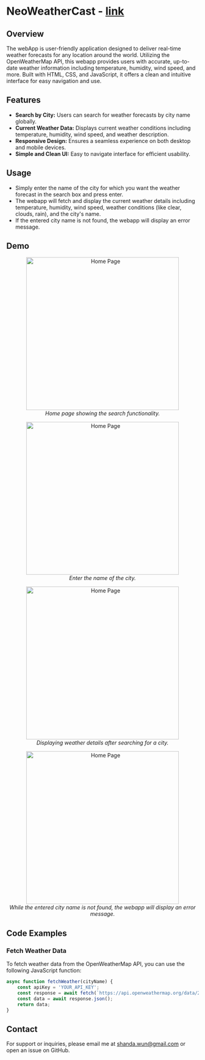 # NeoWeatherCast - [link](https://neoinnolab.github.io/Neo-Mini-WebApp/WeatherCast/index.html)

## Overview
The webApp is user-friendly application designed to deliver real-time weather forecasts for any location around the world. 
Utilizing the OpenWeatherMap API, this webapp provides users with accurate, up-to-date weather information including temperature, humidity, wind speed, and more. 
Built with HTML, CSS, and JavaScript, it offers a clean and intuitive interface for easy navigation and use.

## Features
- **Search by City:** Users can search for weather forecasts by city name globally.
- **Current Weather Data:** Displays current weather conditions including temperature, humidity, wind speed, and weather description.
- **Responsive Design:** Ensures a seamless experience on both desktop and mobile devices.
- **Simple and Clean UI:** Easy to navigate interface for efficient usability.

## Usage
- Simply enter the name of the city for which you want the weather forecast in the search box and press enter.
- The webapp will fetch and display the current weather details including temperature, humidity, wind speed, weather conditions (like clear, clouds, rain), and the city's name.
- If the entered city name is not found, the webapp will display an error message.

## Demo

<p align="center">
  <img src="https://github.com/NeoInnoLab/Neo-Mini-WebApp/blob/main/WeatherCast/Search.png" alt="Home Page" width="400"/>
  <br>
  <em>Home page showing the search functionality.</em>
</p>

<p align="center">
  <img src="https://github.com/NeoInnoLab/Neo-Mini-WebApp/blob/main/WeatherCast/Searching.png" alt="Home Page" width="400"/>
  <br>
  <em>Enter the name of the city.</em>
</p>


<p align="center">
  <img src="https://github.com/NeoInnoLab/Neo-Mini-WebApp/blob/main/WeatherCast/SearchReasult.png" alt="Home Page" width="400"/>
  <br>
  <em>Displaying weather details after searching for a city.</em>
</p>


<p align="center">
  <img src="https://github.com/NeoInnoLab/Neo-Mini-WebApp/blob/main/WeatherCast/NotFound.png" alt="Home Page" width="400"/>
  <br>
  <em>While the entered city name is not found, the webapp will display an error message.</em>
</p>


## Code Examples

### Fetch Weather Data
To fetch weather data from the OpenWeatherMap API, you can use the following JavaScript function:

```javascript
async function fetchWeather(cityName) {
    const apiKey = 'YOUR_API_KEY';
    const response = await fetch(`https://api.openweathermap.org/data/2.5/weather?q=${cityName}&appid=${apiKey}`);
    const data = await response.json();
    return data;
}
```


## Contact
For support or inquiries, please email me at [shanda.wun@gmail.com](mailto:shanda.wun@gmail.com) or open an issue on GitHub.

